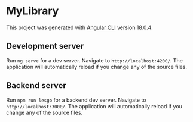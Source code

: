 # MyLibrary

This project was generated with [Angular CLI](https://github.com/angular/angular-cli) version 18.0.4.

## Development server

Run `ng serve` for a dev server. Navigate to `http://localhost:4200/`. The application will automatically reload if you change any of the source files.


## Backend server

Run `npm run lesgo` for a backend dev server. Navigate to `http://localhost:3000/`. The application will automatically reload if you change any of the source files.



